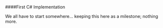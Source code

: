 ####First C# Implementation

We all have to start somewhere... keeping this here as a milestone; nothing more.
